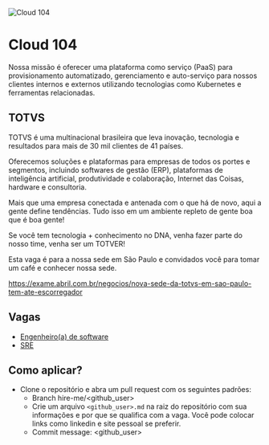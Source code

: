 ![Cloud 104](https://avatars3.githubusercontent.com/u/39130691?s=200&v=4)

# Cloud 104
Nossa missão é oferecer uma plataforma como serviço (PaaS) para provisionamento automatizado, gerenciamento e auto-serviço para nossos clientes internos e externos utilizando tecnologias como Kubernetes e ferramentas relacionadas.

## TOTVS
TOTVS é uma multinacional brasileira que leva inovação, tecnologia e resultados para mais de 30 mil clientes de 41 países.

Oferecemos soluções e plataformas para empresas de todos os portes e segmentos, incluindo softwares de gestão (ERP), plataformas de inteligência artificial, produtividade e colaboração, Internet das Coisas, hardware e consultoria.

Mais que uma empresa conectada e antenada com o que há de novo, aqui a gente define tendências. Tudo isso em um ambiente repleto de gente boa que é boa gente! 

Se você tem tecnologia + conhecimento no DNA, venha fazer parte do nosso time, venha ser um TOTVER! 

Esta vaga é para a nossa sede em São Paulo e convidados você para tomar um café e conhecer nossa sede.

https://exame.abril.com.br/negocios/nova-sede-da-totvs-em-sao-paulo-tem-ate-escorregador

## Vagas

* [Engenheiro(a) de software](https://github.com/cloud104/vagas/blob/master/engenheiro-de-software.md)
* [SRE](https://github.com/cloud104/vagas/blob/master/sre.md)

## Como aplicar?

* Clone o repositório e abra um pull request com os seguintes padrões:
    * Branch hire-me/<github_user>
    * Crie um arquivo `<github_user>.md` na raiz do repositório com sua informações e por que se qualifica com a vaga. Você pode colocar links como linkedin e site pessoal se preferir.
    * Commit message: <github_user>

